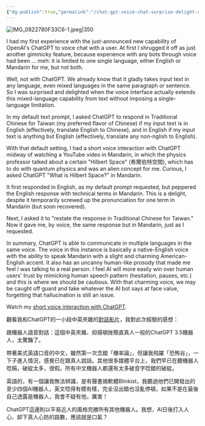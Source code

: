 ```yaml
---
{"dg-publish":true,"permalink":"/chat-gpt-voice-chat-surprise-delight-and-caution-chat-gpt/","noteIcon":"2"}
---
```


![IMG_0822780F33C6-1.jpeg|350](/img/user/_attachments/IMG_0822780F33C6-1.jpeg)

I had my first experience with the just-announced new capability of OpenAI's ChatGPT to voice chat with a user. At first I shrugged it off as just another gimmicky feature, because experience with any bots through voice had been ... meh: it is limited to one single language, either English or Mandarin for me, but not both.

Well, not with ChatGPT. We already know that it gladly takes input text in any language, even mixed languages in the same paragraph or sentence. So I was surprised and delighted when the voice interface actually extends this mixed-language capability from text without imposing a single-language limitation.

In my default text prompt, I asked ChatGPT to respond in Traditional Chinese for Taiwan (my preferred flavor of Chinese) if my input text is in English (effectively, translate English to Chinese), and in English if my input text is anything but English (effectively, translate any non-nglish to English).

With that default setting, I had a short voice interaction with ChatGPT midway of watching a YouTube video in Mandarin, in which the physics professor talked about a certain "Hilbert Space" (希爾伯特空間), which has to do with quantum physics and was an alien concept for me. Curious, I asked ChatGPT "What is Hilbert Space?" in Mandarin.

It first responded in English, as my default prompt requested, but peppered the English response with technical terms in Mandarin. This is a delight, despite it temporarily screwed up the pronunciation for one term in Mandarin (but soon recovered).

Next, I asked it to "restate the response in Traditional Chinese for Taiwan." Now it gave me, by voice, the same response but in Mandarin, just as I requested.

In summary, ChatGPT is able to communicate in multiple languages in the same voice. The voice in this instance is basically a native-English voice with the ability to speak Mandarin with a slight and charming American-English accent. It also has an uncanny human-like prosody that made me feel I was talking to a real person. I feel AI will more easily win over human users' trust by mimicking human speech pattern (hesitation, pauses, etc.) and this is where we should be cautious. With that charming voice, we may be caught off guard and take whatever the AI bot says at face value, forgetting that hallucination is still an issue.

Watch my [short voice interaction with ChatGPT](https://youtu.be/WT6y4wq5ebA).

觀看我和ChatGPT的一小段中英夾雜的[對話影片](https://youtu.be/WT6y4wq5ebA)，我對此次經驗的感想：

跟機器人語音對話：這個中英夾雜、抑揚頓挫簡直真人一般的ChatGPT 3.5機器人，太驚豔了。 

帶著美式英語口音的中文，雖然第一次念錯「機率論」，但讓我飛躍「恐怖谷」，一下子進入情況，感覺已在跟真人說話。其他很多媒體平台上，我們早已在聽機器人唸稿，破綻太多，很假。所有中文機器人都還有太多破音字唸錯的破綻。 

英語的，有一個讓我無法辨識，是有聲書摘軟體Blinkist，我聽過他們已開發出的至少四個AI機器人，英文唸得有模有樣，完全沒出錯也沒亂停頓，如果不是在最後自己透露是機器人，我會不疑有他，厲害！

ChatGPT這邊則以平易近人的風格完勝所有其他機器人。我想，AI日後打入人心、卸下真人心防的路數，應該就是口氣？
